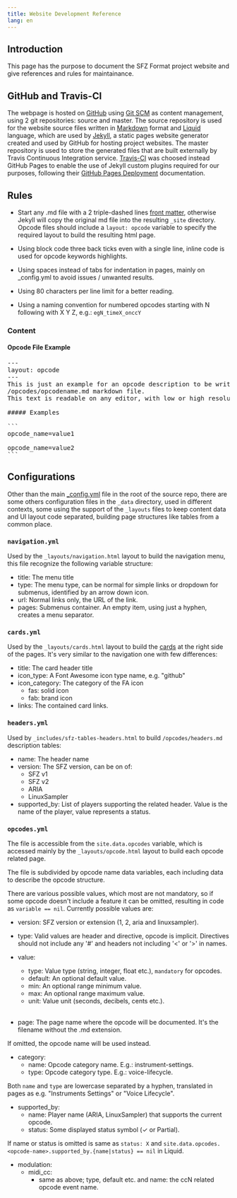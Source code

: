 ```yaml
---
title: Website Development Reference
lang: en
---
```

## Introduction

This page has the purpose to document the SFZ Format project website and give
references and rules for maintainance.

## GitHub and Travis-CI

The webpage is hosted on [GitHub][] using [Git SCM][]
as content management, using 2 git repositories: source and master.
The source repository is used for the website source files written in [Markdown][]
format and [Liquid] language, which are used by [Jekyll][],
a static pages website generator created and used by GitHub for hosting
project websites.
The master repository is used to store the generated files that are built
externally by Travis Continuous Integration service.
[Travis-CI] was choosed instead GitHub Pages to enable the use of Jekyll custom
plugins required for our purposes, following their [GitHub Pages Deployment][]
documentation.

[Git SCM]: https://git-scm.com/
[GitHub]: https://github.com/sfzformat/sfzformat.github.io
[GitHub Pages Deployment]: https://docs.travis-ci.com/user/deployment/pages/
[Jekyll]: https://jekyllrb.com/
[Liquid]: https://shopify.github.io/liquid/
[Markdown]: https://daringfireball.net/projects/markdown/syntax
[Travis-CI]: https://travis-ci.com

## Rules

- Start any .md file with a 2 triple-dashed lines [front matter][],
  otherwise Jekyll will copy the original md file into the resulting `_site`
  directory.
  Opcode files should include a `layout: opcode` variable to specify the required
  layout to build the resulting html page.

- Using block code three back ticks even with a single line, inline code is used
  for opcode keywords highlights.

- Using spaces instead of tabs for indentation in pages, mainly on _config.yml
  to avoid issues / unwanted results.

- Using 80 characters per line limit for a better reading.

- Using a naming convention for numbered opcodes starting with N following with
  X Y Z, e.g.: `egN_timeX_onccY`

[front matter]: https://jekyllrb.com/docs/front-matter/

### Content

#### Opcode File Example

<?prettify?>
<pre class="prettyprint">
---
layout: opcode
---
This is just an example for an opcode description to be written in some
/opcodes/opcodename.md markdown file.
This text is readable on any editor, with low or high resolutions.

##### Examples

```
opcode_name=value1

opcode_name=value2
```
</pre>

## Configurations

Other than the main [_config.yml][] file in the root of the source repo,
there are some others configuration files in the `_data` directory, used in
different contexts, some using the support of the `_layouts` files to keep
content data and UI layout code separated, building page structures like tables
from a common place.

[_config.yml]: https://jekyllrb.com/docs/configuration/

### `navigation.yml`

Used by the `_layouts/navigation.html` layout to build the navigation menu,
this file recognize the following variable structure:

- title: The menu title
- type:  The menu type, can be normal for simple links or dropdown for submenus,
         identified by an arrow down icon.
- url:   Normal links only, the URL of the link.
- pages: Submenus container. An empty item, using just a hyphen,
         creates a menu separator.

### `cards.yml`

Used by the `_layouts/cards.html` layout to build the [cards][] at the right
side of the pages. It's very similar to the navigation one with few differences:

- title: The card header title
- icon_type: A Font Awesome icon type name, e.g. "github"
- icon_category: The category of the FA icon
  - fas: solid icon
  - fab: brand icon
- links: The contained card links.

[cards]: https://getbootstrap.com/docs/4.0/components/card/

### `headers.yml`

Used by `_includes/sfz-tables-headers.html` to build `/opcodes/headers.md`
description tables:

- name: The header name
- version: The SFZ version, can be on of:
  - SFZ v1
  - SFZ v2
  - ARIA
  - LinuxSampler
- supported_by: List of players supporting the related header. Value is the name
  of the player, value represents a status.

### `opcodes.yml`

The file is accessible from the `site.data.opcodes` variable, which is accessed
mainly by the `_layouts/opcode.html` layout to build each opcode related page.

The file is subdivided by opcode name data variables, each including data
to describe the opcode structure.

There are various possible values, which most are not mandatory, so if some opcode
doesn't include a feature it can be omitted, resulting in code as
`variable == nil`.
Currently possible values are:

- version: SFZ version or extension (1, 2, aria and linuxsampler).

- type: Valid values are header and directive, opcode is implicit.
        Directives should not include any '#' and headers not including
        '<' or '>' in names.

- value:
  - type:    Value type (string, integer, float etc.), `mandatory` for opcodes.
  - default: An optional default value.
  - min:     An optional range minimum value.
  - max:     An optional range maximum value.
  - unit:    Value unit (seconds, decibels, cents etc.).<br><br>

- page: The page name where the opcode will be documented.
        It's the filename without the .md extension.

If omitted, the opcode name will be used instead.

- category:
  - name: Opcode category name. E.g.: instrument-settings.
  - type: Opcode category type. E.g.: voice-lifecycle.

Both `name` and `type` are lowercase separated by a hyphen, translated in pages
as e.g. "Instruments Settings" or "Voice Lifecycle".

- supported_by:
  - name:   Player name (ARIA, LinuxSampler) that supports the current opcode.
  - status: Some displayed status symbol (✓ or Partial).

If name or status is omitted is same as `status: X` and
`site.data.opcodes.<opcode-name>.supported_by.{name|status} == nil` in Liquid.

- modulation:
  - midi_cc:
    - same as above; type, default etc. and name: the ccN related opcode event name.
